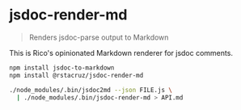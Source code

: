 # jsdoc-render-md

> Renders jsdoc-parse output to Markdown

This is Rico's opinionated Markdown renderer for jsdoc comments.

```sh
npm install jsdoc-to-markdown
npm install @rstacruz/jsdoc-render-md

./node_modules/.bin/jsdoc2md --json FILE.js \
  | ./node_modules/.bin/jsdoc-render-md > API.md
```
